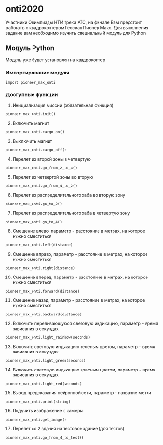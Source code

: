 # onti2020
Участники Олимпиады НТИ трека АТС, на финале Вам предстоит работать с квадрокоптером Геоскан Пионер Макс. Для выполнения задание вам необходимо изучить специальный модуль для Python

## Модуль Python
Модуль уже будет установлен на квадрокоптер
### Импортирование модуля
```
import pioneer_max_onti
```
### Доступные функции
1. Инициализация миссии (обязательная функция)
```
pioneer_max_onti.init()
```
2. Включить магнит
```
pioneer_max_onti.cargo_on()
```
3. Выключить магнит
```
pioneer_max_onti.cargo_off()
```
4. Перелет из второй зоны в четвертую
```
pioneer_max_onti.go_from_2_to_4()
``` 
5. Перелет из четвертой зоны во вторую
```
pioneer_max_onti.go_from_4_to_2()
```
6. Перелет из распределительного хаба во вторую зону
```
pioneer_max_onti.go_to_2()
```
7. Перелет из распределительного хаба в четвертую зону
```
pioneer_max_onti.go_to_4()
```
8. Смещение влево, параметр - расстояние в метрах, на которое нужно сместиться
```
pioneer_max_onti.left(distance)
```
9. Смещение вправо, параметр - расстояние в метрах, на которое нужно сместиться
```
pioneer_max_onti.right(distance)
```
10. Смещение вперед, параметр - расстояние в метрах, на которое нужно сместиться
```
pioneer_max_onti.forward(distance)
```
11. Смещение назад, параметр - расстояние в метрах, на которое нужно сместиться
```
pioneer_max_onti.backward(distance)
```
12. Включить переливающуюся световую индикацию, параметр - время зависания в секундах
```
pioneer_max_onti.light_rainbow(seconds)
```
13. Включить световую индикацию зеленым цветом, параметр - время зависания в секундах
```
pioneer_max_onti.light_green(seconds)
```
14. Включить световую индикацию красным цветом, параметр - время зависания в секундах
```
pioneer_max_onti.light_red(seconds)
```
15. Вывод предсказания нейронной сети, параметр - название метки
```
pioneer_max_onti.print(string)
```
16. Подучить изображение с камеры
```
pioneer_max_onti.get_image()
```
17. Перелет со 2 здания на тестовое здание (для тестов)
```
pioneer_max_onti.go_from_4_to_test()
```
